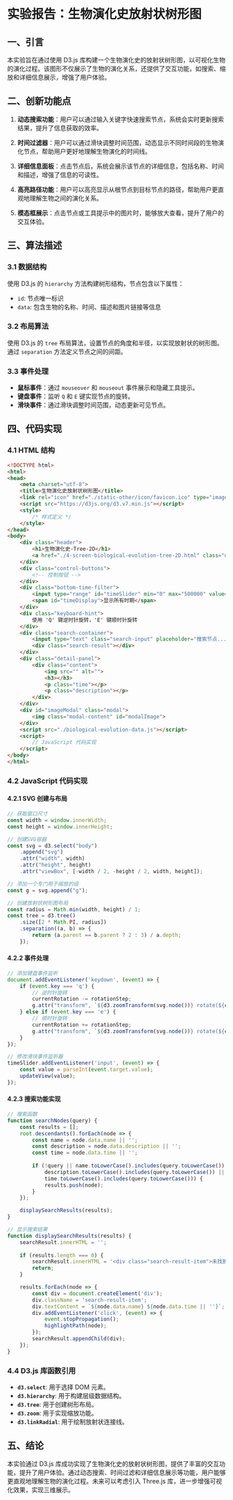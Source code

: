 # 实验报告：生物演化史放射状树形图

## 一、引言

本实验旨在通过使用 D3.js 库构建一个生物演化史的放射状树形图，以可视化生物的演化过程。该图形不仅展示了生物的演化关系，还提供了交互功能，如搜索、缩放和详细信息展示，增强了用户体验。

## 二、创新功能点

1. **动态搜索功能**：用户可以通过输入关键字快速搜索节点，系统会实时更新搜索结果，提升了信息获取的效率。
   
2. **时间过滤器**：用户可以通过滑块调整时间范围，动态显示不同时间段的生物演化节点，帮助用户更好地理解生物演化的时间线。

3. **详细信息面板**：点击节点后，系统会展示该节点的详细信息，包括名称、时间和描述，增强了信息的可读性。

4. **高亮路径功能**：用户可以高亮显示从根节点到目标节点的路径，帮助用户更直观地理解生物之间的演化关系。

5. **模态框展示**：点击节点或工具提示中的图片时，能够放大查看，提升了用户的交互体验。

## 三、算法描述

### 3.1 数据结构

使用 D3.js 的 `hierarchy` 方法构建树形结构，节点包含以下属性：
- `id`: 节点唯一标识
- `data`: 包含生物的名称、时间、描述和图片链接等信息

### 3.2 布局算法

使用 D3.js 的 `tree` 布局算法，设置节点的角度和半径，以实现放射状的树形图。通过 `separation` 方法定义节点之间的间距。

### 3.3 事件处理

- **鼠标事件**：通过 `mouseover` 和 `mouseout` 事件展示和隐藏工具提示。
- **键盘事件**：监听 `Q` 和 `E` 键实现节点的旋转。
- **滑块事件**：通过滑块调整时间范围，动态更新可见节点。

## 四、代码实现

### 4.1 HTML 结构

```html
<!DOCTYPE html>
<html>
<head>
    <meta charset="utf-8">
    <title>生物演化史放射状树形图</title>
    <link rel="icon" href="./static-other/icon/favicon.ico" type="image/x-icon">
    <script src="https://d3js.org/d3.v7.min.js"></script>
    <style>
        /* 样式定义 */
    </style>
</head>
<body>
    <div class="header">
        <h1>生物演化史-Tree-2D</h1>
        <a href="./4-screen-biological-evolution-tree-2D.html" class="nav-link">Tidy Tree</a>         
    </div>
    <div class="control-buttons">
        <!-- 控制按钮 -->
    </div>
    <div class="bottom-time-filter">
        <input type="range" id="timeSlider" min="0" max="500000" value="500000">
        <span id="timeDisplay">显示所有时期</span>
    </div>
    <div class="keyboard-hint">
        使用 'Q' 键逆时针旋转，'E' 键顺时针旋转
    </div>
    <div class="search-container">
        <input type="text" class="search-input" placeholder="搜索节点...">
        <div class="search-result"></div>
    </div>
    <div class="detail-panel">
        <div class="content">
            <img src="" alt="">
            <h3></h3>
            <p class="time"></p>
            <p class="description"></p>
        </div>
    </div>
    <div id="imageModal" class="modal">
        <img class="modal-content" id="modalImage">
    </div>
    <script src="./biological-evolution-data.js"></script>
    <script>
        // JavaScript 代码实现
    </script>
</body>
</html>
```

### 4.2 JavaScript 代码实现

#### 4.2.1 SVG 创建与布局

```javascript
// 获取窗口尺寸
const width = window.innerWidth;
const height = window.innerHeight;

// 创建SVG容器
const svg = d3.select("body")
    .append("svg")
    .attr("width", width)
    .attr("height", height)
    .attr("viewBox", [-width / 2, -height / 2, width, height]);

// 添加一个专门用于缩放的组
const g = svg.append("g");

// 创建放射状树形图布局
const radius = Math.min(width, height) / 1;
const tree = d3.tree()
    .size([2 * Math.PI, radius])
    .separation((a, b) => {
        return (a.parent == b.parent ? 2 : 3) / a.depth;
    });
```

#### 4.2.2 事件处理

```javascript
// 添加键盘事件监听
document.addEventListener('keydown', (event) => {
    if (event.key === 'q') {
        // 逆时针旋转
        currentRotation -= rotationStep;
        g.attr("transform", `${d3.zoomTransform(svg.node())} rotate(${currentRotation})`);
    } else if (event.key === 'e') {
        // 顺时针旋转
        currentRotation += rotationStep;
        g.attr("transform", `${d3.zoomTransform(svg.node())} rotate(${currentRotation})`);
    }
});

// 修改滑块事件监听器
timeSlider.addEventListener('input', (event) => {
    const value = parseInt(event.target.value);
    updateView(value);
});
```

#### 4.2.3 搜索功能实现

```javascript
// 搜索函数
function searchNodes(query) {
    const results = [];
    root.descendants().forEach(node => {
        const name = node.data.name || '';
        const description = node.data.description || '';
        const time = node.data.time || '';
        
        if (!query || name.toLowerCase().includes(query.toLowerCase()) ||
            description.toLowerCase().includes(query.toLowerCase()) ||
            time.toLowerCase().includes(query.toLowerCase())) {
            results.push(node);
        }
    });

    displaySearchResults(results);
}

// 显示搜索结果
function displaySearchResults(results) {
    searchResult.innerHTML = '';
    
    if (results.length === 0) {
        searchResult.innerHTML = '<div class="search-result-item">未找到相关结果</div>';
        return;
    }

    results.forEach(node => {
        const div = document.createElement('div');
        div.className = 'search-result-item';
        div.textContent = `${node.data.name} ${node.data.time || ''}`;
        div.addEventListener('click', (event) => {
            event.stopPropagation();
            highlightPath(node);
        });
        searchResult.appendChild(div);
    });
}
```

### 4.4 D3.js 库函数引用

- **`d3.select`**: 用于选择 DOM 元素。
- **`d3.hierarchy`**: 用于构建层级数据结构。
- **`d3.tree`**: 用于创建树形布局。
- **`d3.zoom`**: 用于实现缩放功能。
- **`d3.linkRadial`**: 用于绘制放射状连接线。

## 五、结论

本实验通过 D3.js 库成功实现了生物演化史的放射状树形图，提供了丰富的交互功能，提升了用户体验。通过动态搜索、时间过滤和详细信息展示等功能，用户能够更直观地理解生物的演化过程。未来可以考虑引入 Three.js 库，进一步增强可视化效果，实现三维展示。
